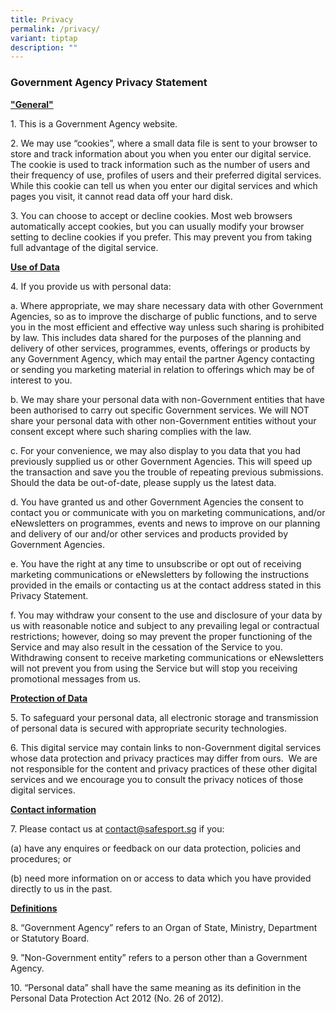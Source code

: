 ```yaml
---
title: Privacy
permalink: /privacy/
variant: tiptap
description: ""
---
```

<h3><strong>Government Agency Privacy Statement</strong></h3>
<p><strong><u>"General"</u></strong>
</p>
<p>1. This is a Government Agency website.</p>
<p>2. We may use “cookies”, where a small data file is sent to your browser
to store and track information about you when you enter our digital service.
The cookie is used to track information such as the number of users and
their frequency of use, profiles of users and their preferred digital services.
While this cookie can tell us when you enter our digital services and which
pages you visit, it cannot read data off your hard disk.</p>
<p>3. You can choose to accept or decline cookies. Most web browsers automatically
accept cookies, but you can usually modify your browser setting to decline
cookies if you prefer. This may prevent you from taking full advantage
of the digital service.</p>
<p><strong><u>Use of Data</u></strong>
</p>
<p>4. If you provide us with personal data:</p>
<p>a. Where appropriate, we may share necessary data with other Government
Agencies, so as to improve the discharge of public functions, and to serve
you in the most efficient and effective way unless such sharing is prohibited
by law. This includes data shared for the purposes of the planning and
delivery of other services, programmes, events, offerings or products by
any Government Agency, which may entail the partner Agency contacting or
sending you marketing material in relation to offerings which may be of
interest to you.</p>
<p>b. We may share your personal data with non-Government entities that have
been authorised to carry out specific Government services. We will NOT
share your personal data with other non-Government entities without your
consent except where such sharing complies with the law.</p>
<p>c. For your convenience, we may also display to you data that you had
previously supplied us or other Government Agencies. This will speed up
the transaction and save you the trouble of repeating previous submissions.
Should the data be out-of-date, please supply us the latest data.</p>
<p>d. You have granted us and other Government Agencies the consent to contact
you or communicate with you on marketing communications, and/or eNewsletters
on programmes, events and news to improve on our planning and delivery
of our and/or other services and products provided by Government Agencies.</p>
<p>e. You have the right at any time to unsubscribe or opt out of receiving
marketing communications or eNewsletters by following the instructions
provided in the emails or contacting us at the contact address stated in
this Privacy Statement.</p>
<p>f.&nbsp;You may withdraw your consent to the use and disclosure of your
data by us with reasonable notice and subject to any prevailing legal or
contractual restrictions; however, doing so may prevent the proper functioning
of the Service and may also result in the cessation of the Service to you.
Withdrawing consent to receive marketing communications or eNewsletters
will not prevent you from using the Service but will stop you receiving
promotional messages from us.</p>
<p><strong><u>Protection of Data</u></strong>
</p>
<p>5. To safeguard your personal data, all electronic storage and transmission
of personal data is secured with appropriate security technologies.</p>
<p>6. This digital service may contain links to non-Government digital services
whose data protection and privacy practices may differ from ours.&nbsp;
We are not responsible for the content and privacy practices of these other
digital services and we encourage you to consult the privacy notices of
those digital services.</p>
<p><strong><u>Contact information</u></strong>
</p>
<p>7. Please contact us at <a href="mailto:contact@safesport.sg" rel="noopener noreferrer nofollow" target="_blank">contact@safesport.sg</a> if you:</p>
<p>(a) have any enquires or feedback on our data protection, policies and
procedures; or</p>
<p>(b) need more information on or access to data which you have provided
directly to us in the past.</p>
<p><strong><u>Definitions</u></strong>
</p>
<p>8. “Government Agency” refers to an Organ of State, Ministry, Department
or Statutory Board.</p>
<p>9. ”Non-Government entity” refers to a person other than a Government
Agency.</p>
<p>10. “Personal data” shall have the same meaning as its definition in the
Personal Data Protection Act 2012 (No. 26 of 2012).</p>